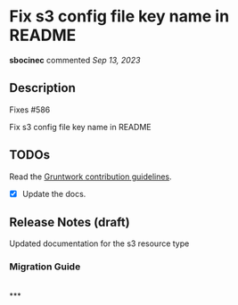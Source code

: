 # Fix s3 config file key name in README

**sbocinec** commented *Sep 13, 2023*

## Description

Fixes #586 

Fix s3 config file key name in README


## TODOs

Read the [Gruntwork contribution guidelines](https://gruntwork.notion.site/Gruntwork-Coding-Methodology-02fdcd6e4b004e818553684760bf691e).

- [x] Update the docs.

## Release Notes (draft)

Updated documentation for the s3 resource type 

### Migration Guide



<br />
***


